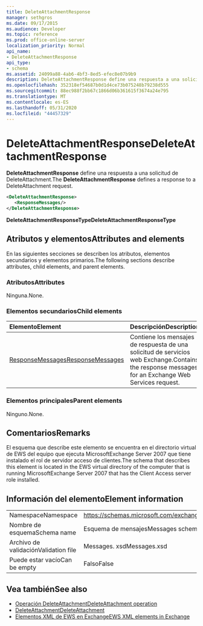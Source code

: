 ```yaml
---
title: DeleteAttachmentResponse
manager: sethgros
ms.date: 09/17/2015
ms.audience: Developer
ms.topic: reference
ms.prod: office-online-server
localization_priority: Normal
api_name:
- DeleteAttachmentResponse
api_type:
- schema
ms.assetid: 24099a88-4ab6-4bf3-8ed5-efec8e07b9b9
description: DeleteAttachmentResponse define una respuesta a una solicitud de DeleteAttachment.
ms.openlocfilehash: 352318ef54687b0d1d4ce73b075248b79238d555
ms.sourcegitcommit: 88ec988f2bb67c1866d06b361615f3674a24e795
ms.translationtype: MT
ms.contentlocale: es-ES
ms.lasthandoff: 05/31/2020
ms.locfileid: "44457329"
---
```

# <a name="deleteattachmentresponse"></a><span data-ttu-id="6f488-103">DeleteAttachmentResponse</span><span class="sxs-lookup"><span data-stu-id="6f488-103">DeleteAttachmentResponse</span></span>

<span data-ttu-id="6f488-104">**DeleteAttachmentResponse** define una respuesta a una solicitud de DeleteAttachment.</span><span class="sxs-lookup"><span data-stu-id="6f488-104">The **DeleteAttachmentResponse** defines a response to a DeleteAttachment request.</span></span> 
  
```xml
<DeleteAttachmentResponse>
   <ResponseMessages/>
</DeleteAttachmentResponse>
```

<span data-ttu-id="6f488-105">**DeleteAttachmentResponseType**</span><span class="sxs-lookup"><span data-stu-id="6f488-105">**DeleteAttachmentResponseType**</span></span>

## <a name="attributes-and-elements"></a><span data-ttu-id="6f488-106">Atributos y elementos</span><span class="sxs-lookup"><span data-stu-id="6f488-106">Attributes and elements</span></span>

<span data-ttu-id="6f488-107">En las siguientes secciones se describen los atributos, elementos secundarios y elementos primarios.</span><span class="sxs-lookup"><span data-stu-id="6f488-107">The following sections describe attributes, child elements, and parent elements.</span></span>
  
### <a name="attributes"></a><span data-ttu-id="6f488-108">Atributos</span><span class="sxs-lookup"><span data-stu-id="6f488-108">Attributes</span></span>

<span data-ttu-id="6f488-109">Ninguna.</span><span class="sxs-lookup"><span data-stu-id="6f488-109">None.</span></span>
  
### <a name="child-elements"></a><span data-ttu-id="6f488-110">Elementos secundarios</span><span class="sxs-lookup"><span data-stu-id="6f488-110">Child elements</span></span>

|<span data-ttu-id="6f488-111">**Elemento**</span><span class="sxs-lookup"><span data-stu-id="6f488-111">**Element**</span></span>|<span data-ttu-id="6f488-112">**Descripción**</span><span class="sxs-lookup"><span data-stu-id="6f488-112">**Description**</span></span>|
|:-----|:-----|
|[<span data-ttu-id="6f488-113">ResponseMessages</span><span class="sxs-lookup"><span data-stu-id="6f488-113">ResponseMessages</span></span>](responsemessages.md) <br/> |<span data-ttu-id="6f488-114">Contiene los mensajes de respuesta de una solicitud de servicios web Exchange.</span><span class="sxs-lookup"><span data-stu-id="6f488-114">Contains the response messages for an Exchange Web Services request.</span></span>  <br/> |
   
### <a name="parent-elements"></a><span data-ttu-id="6f488-115">Elementos principales</span><span class="sxs-lookup"><span data-stu-id="6f488-115">Parent elements</span></span>

<span data-ttu-id="6f488-116">Ninguno.</span><span class="sxs-lookup"><span data-stu-id="6f488-116">None.</span></span>
  
## <a name="remarks"></a><span data-ttu-id="6f488-117">Comentarios</span><span class="sxs-lookup"><span data-stu-id="6f488-117">Remarks</span></span>

<span data-ttu-id="6f488-118">El esquema que describe este elemento se encuentra en el directorio virtual de EWS del equipo que ejecuta MicrosoftExchange Server 2007 que tiene instalado el rol de servidor acceso de clientes.</span><span class="sxs-lookup"><span data-stu-id="6f488-118">The schema that describes this element is located in the EWS virtual directory of the computer that is running MicrosoftExchange Server 2007 that has the Client Access server role installed.</span></span>
  
## <a name="element-information"></a><span data-ttu-id="6f488-119">Información del elemento</span><span class="sxs-lookup"><span data-stu-id="6f488-119">Element information</span></span>

|||
|:-----|:-----|
|<span data-ttu-id="6f488-120">Namespace</span><span class="sxs-lookup"><span data-stu-id="6f488-120">Namespace</span></span>  <br/> |https://schemas.microsoft.com/exchange/services/2006/messages  <br/> |
|<span data-ttu-id="6f488-121">Nombre de esquema</span><span class="sxs-lookup"><span data-stu-id="6f488-121">Schema name</span></span>  <br/> |<span data-ttu-id="6f488-122">Esquema de mensajes</span><span class="sxs-lookup"><span data-stu-id="6f488-122">Messages schema</span></span>  <br/> |
|<span data-ttu-id="6f488-123">Archivo de validación</span><span class="sxs-lookup"><span data-stu-id="6f488-123">Validation file</span></span>  <br/> |<span data-ttu-id="6f488-124">Messages. xsd</span><span class="sxs-lookup"><span data-stu-id="6f488-124">Messages.xsd</span></span>  <br/> |
|<span data-ttu-id="6f488-125">Puede estar vacío</span><span class="sxs-lookup"><span data-stu-id="6f488-125">Can be empty</span></span>  <br/> |<span data-ttu-id="6f488-126">Falso</span><span class="sxs-lookup"><span data-stu-id="6f488-126">False</span></span>  <br/> |
   
## <a name="see-also"></a><span data-ttu-id="6f488-127">Vea también</span><span class="sxs-lookup"><span data-stu-id="6f488-127">See also</span></span>

- [<span data-ttu-id="6f488-128">Operación DeleteAttachment</span><span class="sxs-lookup"><span data-stu-id="6f488-128">DeleteAttachment operation</span></span>](deleteattachment-operation.md)  
- [<span data-ttu-id="6f488-129">DeleteAttachment</span><span class="sxs-lookup"><span data-stu-id="6f488-129">DeleteAttachment</span></span>](deleteattachment.md)
- [<span data-ttu-id="6f488-130">Elementos XML de EWS en Exchange</span><span class="sxs-lookup"><span data-stu-id="6f488-130">EWS XML elements in Exchange</span></span>](ews-xml-elements-in-exchange.md)


